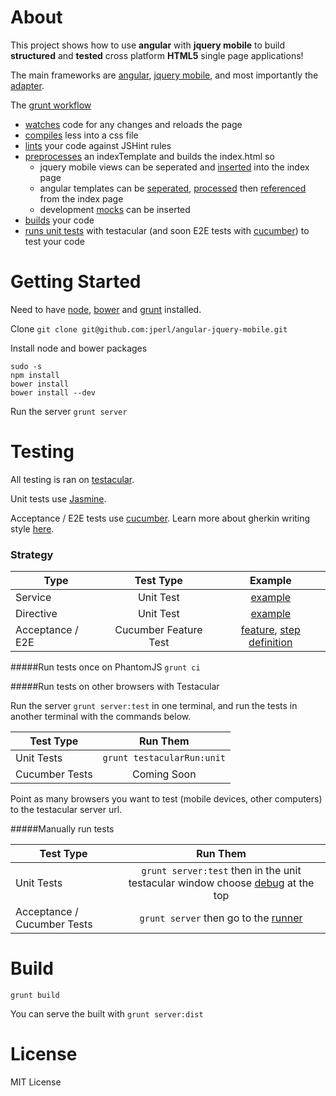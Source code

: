 # About

This project shows how to use **angular** with **jquery mobile** to build **structured** and **tested** cross platform **HTML5** single page applications!

The main frameworks are [angular](angularjs.org), [jquery mobile](http://view.jquerymobile.com/1.3.0/), and most importantly the [adapter](https://github.com/tigbro/jquery-mobile-angular-adapter).

The [grunt workflow](https://github.com/jperl/angular-jquery-mobile/blob/master/Gruntfile.js)

- [watches](https://github.com/jperl/angular-jquery-mobile/blob/master/Gruntfile.js#L28) code for any changes and reloads the page
- [compiles](https://github.com/jperl/angular-jquery-mobile/blob/master/Gruntfile.js#L15) less into a css file
- [lints](https://github.com/jperl/angular-jquery-mobile/blob/master/Gruntfile.js#L78) your code against JSHint rules
- [preprocesses](https://github.com/jperl/angular-jquery-mobile/blob/master/Gruntfile.js#L127) an indexTemplate and builds the index.html so
	- jquery mobile views can be seperated and [inserted](https://github.com/jperl/angular-jquery-mobile/blob/master/app/indexTemplate.html#L17) into the index page
	- angular templates can be [seperated](https://github.com/jperl/angular-jquery-mobile/tree/master/app/templates), [processed](https://github.com/jperl/angular-jquery-mobile/blob/master/Gruntfile.js#L25) then [referenced](https://github.com/jperl/angular-jquery-mobile/blob/master/app/indexTemplate.html#L27) from the index page
	- development [mocks](https://github.com/jperl/angular-jquery-mobile/blob/master/app/indexTemplate.html#L32) can be inserted
- [builds](#build) your code
- [runs unit tests](#testing) with testacular (and soon E2E tests with [cucumber](https://github.com/jperl/cucumber-js-runner/issues/1)) to test  your code

# Getting Started

Need to have [node](http://nodejs.org/), [bower](https://github.com/twitter/bower#installing-bower) and [grunt](http://gruntjs.com/getting-started#installing-the-cli) installed.

Clone `git clone git@github.com:jperl/angular-jquery-mobile.git`

Install node and bower packages

	sudo -s
	npm install
	bower install
	bower install --dev

Run the server `grunt server`

# Testing

All testing is ran on [testacular](http://testacular.github.com).

Unit tests use [Jasmine](http://pivotal.github.com/jasmine/).

Acceptance / E2E tests use [cucumber](https://github.com/jperl/cucumber-js-runner). Learn more about gherkin writing style [here](https://github.com/cucumber/cucumber/wiki).

### Strategy

| Type          | Test Type   | Example     |
| ------------- |:----------:|:-----------:|
| Service       | Unit Test  | [example](https://github.com/jperl/angular-jquery-mobile/blob/master/test/unit/todoStorageSpec.js) |
| Directive     | Unit Test  | [example](https://github.com/jperl/angular-jquery-mobile/blob/master/test/unit/todoSpec.js) |
| Acceptance / E2E | Cucumber Feature Test| [feature](https://github.com/jperl/angular-jquery-mobile/blob/master/test/features/user_adds_todo.feature), [step definition](https://github.com/jperl/angular-jquery-mobile/blob/master/test/features/step_definitions/myStepDefinitions.js) |

#####Run tests once on PhantomJS
`grunt ci`

#####Run tests on other browsers with Testacular

Run the server `grunt server:test` in one terminal, and run the tests in another terminal with the commands below.

| Test Type     | Run Them                    |
| ------------- |:---------------------------:|
| Unit Tests    | `grunt testacularRun:unit`  |
| Cucumber Tests | Coming Soon  |

Point as many browsers you want to test (mobile devices, other computers) to the testacular server url.

#####Manually run tests

| Test Type     | Run Them                    |
| ------------- |:---------------------------:|
| Unit Tests    | `grunt server:test` then in the unit testacular window choose [debug](http://localhost:9876/debug.html) at the top  |
| Acceptance / Cucumber Tests | `grunt server` then go to the [runner](http://localhost:9000/test/CucumberFeatureRunner.html) |


# Build

`grunt build`

You can serve the built with `grunt server:dist`

# License

MIT License
